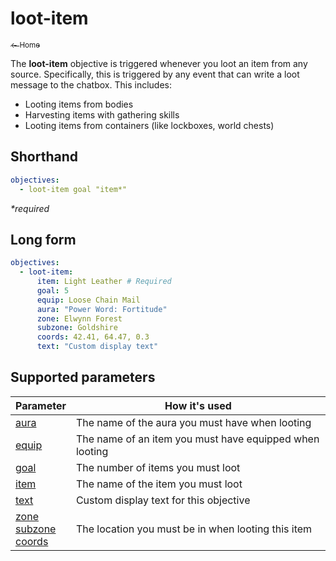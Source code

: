 # loot-item

<a href="../index.md"><sub>← Home</sub></a>

The **loot-item** objective is triggered whenever you loot an item from any source. Specifically, this is triggered by any event that can write a loot message to the chatbox. This includes:

* Looting items from bodies
* Harvesting items with gathering skills
* Looting items from containers (like lockboxes, world chests)

## Shorthand

```yaml
objectives:
  - loot-item goal "item*"
```

_*required_

## Long form

```yaml
objectives:
  - loot-item:
      item: Light Leather # Required
      goal: 5
      equip: Loose Chain Mail
      aura: "Power Word: Fortitude"
      zone: Elwynn Forest
      subzone: Goldshire
      coords: 42.41, 64.47, 0.3
      text: "Custom display text"
```

## Supported parameters

| Parameter | How it's used |
|---|---|
| [aura](../parameters/aura.md) | The name of the aura you must have when looting |
| [equip](../parameters/equip.md) | The name of an item you must have equipped when looting |
| [goal](../parameters/goal.md) | The number of items you must loot |
| [item](../parameters/item.md) | The name of the item you must loot |
| [text](../parameters/text.md) | Custom display text for this objective |
| [zone](../parameters/zone.md)<br/>[subzone](../parameters/zone.md)<br/>[coords](../parameters/coords.md) | The location you must be in when looting this item |
